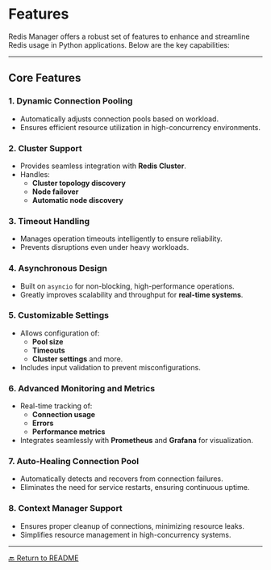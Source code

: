 # **Features**

Redis Manager offers a robust set of features to enhance and streamline Redis usage in Python applications. Below are the key capabilities:

---

## **Core Features**

### **1. Dynamic Connection Pooling**
- Automatically adjusts connection pools based on workload.
- Ensures efficient resource utilization in high-concurrency environments.

### **2. Cluster Support**
- Provides seamless integration with **Redis Cluster**.
- Handles:
  - **Cluster topology discovery**
  - **Node failover**
  - **Automatic node discovery**

### **3. Timeout Handling**
- Manages operation timeouts intelligently to ensure reliability.
- Prevents disruptions even under heavy workloads.

### **4. Asynchronous Design**
- Built on `asyncio` for non-blocking, high-performance operations.
- Greatly improves scalability and throughput for **real-time systems**.

### **5. Customizable Settings**
- Allows configuration of:
  - **Pool size**
  - **Timeouts**
  - **Cluster settings** and more.
- Includes input validation to prevent misconfigurations.

### **6. Advanced Monitoring and Metrics**
- Real-time tracking of:
  - **Connection usage**
  - **Errors**
  - **Performance metrics**
- Integrates seamlessly with **Prometheus** and **Grafana** for visualization.

### **7. Auto-Healing Connection Pool**
- Automatically detects and recovers from connection failures.
- Eliminates the need for service restarts, ensuring continuous uptime.

### **8. Context Manager Support**
- Ensures proper cleanup of connections, minimizing resource leaks.
- Simplifies resource management in high-concurrency systems.

---

[🔙 Return to README](../README.md)
